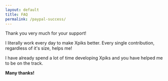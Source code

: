 ```yaml
---
layout: default
title: FAQ
permalink: /paypal-success/
---
```


<article class="row">
<section class="small-12 large-8 columns page-content">

<p>Thank you very much for your support!</p>

<p>I literally work every day to make Xpiks better. Every single contribution, regardless of it's size, helps me!</p>

<p>I have already spend a lot of time developing Xpiks and you have helped me to be on the track.</p>

<p><strong>Many thanks!</strong></p>

</section>
</article>